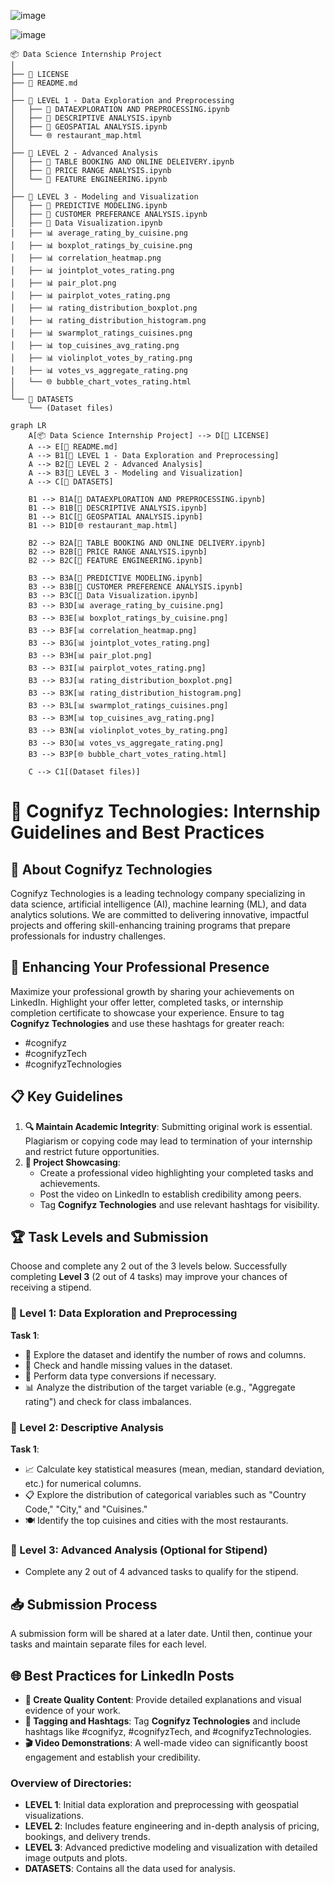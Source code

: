 ![image](https://github.com/user-attachments/assets/d4e24b8d-1600-4bc7-b8d2-1525eab3d756)

![image](https://github.com/user-attachments/assets/c2b2da51-f1d1-4d22-b3d9-c9d47b3110e7)

```
📦 Data Science Internship Project
│
├── 📄 LICENSE
├── 📄 README.md
│
├── 📁 LEVEL 1 - Data Exploration and Preprocessing
│   ├── 📄 DATAEXPLORATION AND PREPROCESSING.ipynb
│   ├── 📄 DESCRIPTIVE ANALYSIS.ipynb
│   ├── 📄 GEOSPATIAL ANALYSIS.ipynb
│   └── 🌐 restaurant_map.html
│
├── 📁 LEVEL 2 - Advanced Analysis
│   ├── 📄 TABLE BOOKING AND ONLINE DELEIVERY.ipynb
│   ├── 📄 PRICE RANGE ANALYSIS.ipynb
│   └── 📄 FEATURE ENGINEERING.ipynb
│
├── 📁 LEVEL 3 - Modeling and Visualization
│   ├── 📄 PREDICTIVE MODELING.ipynb
│   ├── 📄 CUSTOMER PREFERANCE ANALYSIS.ipynb
│   ├── 📄 Data Visualization.ipynb
│   ├── 📊 average_rating_by_cuisine.png
│   ├── 📊 boxplot_ratings_by_cuisine.png
│   ├── 📊 correlation_heatmap.png
│   ├── 📊 jointplot_votes_rating.png
│   ├── 📊 pair_plot.png
│   ├── 📊 pairplot_votes_rating.png
│   ├── 📊 rating_distribution_boxplot.png
│   ├── 📊 rating_distribution_histogram.png
│   ├── 📊 swarmplot_ratings_cuisines.png
│   ├── 📊 top_cuisines_avg_rating.png
│   ├── 📊 violinplot_votes_by_rating.png
│   ├── 📊 votes_vs_aggregate_rating.png
│   └── 🌐 bubble_chart_votes_rating.html
│
└── 📁 DATASETS
    └── (Dataset files)

```

```mermaid
graph LR
    A[📦 Data Science Internship Project] --> D[📄 LICENSE]
    A --> E[📄 README.md]
    A --> B1[📁 LEVEL 1 - Data Exploration and Preprocessing]
    A --> B2[📁 LEVEL 2 - Advanced Analysis]
    A --> B3[📁 LEVEL 3 - Modeling and Visualization]
    A --> C[📁 DATASETS]

    B1 --> B1A[📄 DATAEXPLORATION AND PREPROCESSING.ipynb]
    B1 --> B1B[📄 DESCRIPTIVE ANALYSIS.ipynb]
    B1 --> B1C[📄 GEOSPATIAL ANALYSIS.ipynb]
    B1 --> B1D[🌐 restaurant_map.html]

    B2 --> B2A[📄 TABLE BOOKING AND ONLINE DELIVERY.ipynb]
    B2 --> B2B[📄 PRICE RANGE ANALYSIS.ipynb]
    B2 --> B2C[📄 FEATURE ENGINEERING.ipynb]

    B3 --> B3A[📄 PREDICTIVE MODELING.ipynb]
    B3 --> B3B[📄 CUSTOMER PREFERENCE ANALYSIS.ipynb]
    B3 --> B3C[📄 Data Visualization.ipynb]
    B3 --> B3D[📊 average_rating_by_cuisine.png]
    B3 --> B3E[📊 boxplot_ratings_by_cuisine.png]
    B3 --> B3F[📊 correlation_heatmap.png]
    B3 --> B3G[📊 jointplot_votes_rating.png]
    B3 --> B3H[📊 pair_plot.png]
    B3 --> B3I[📊 pairplot_votes_rating.png]
    B3 --> B3J[📊 rating_distribution_boxplot.png]
    B3 --> B3K[📊 rating_distribution_histogram.png]
    B3 --> B3L[📊 swarmplot_ratings_cuisines.png]
    B3 --> B3M[📊 top_cuisines_avg_rating.png]
    B3 --> B3N[📊 violinplot_votes_by_rating.png]
    B3 --> B3O[📊 votes_vs_aggregate_rating.png]
    B3 --> B3P[🌐 bubble_chart_votes_rating.html]

    C --> C1[(Dataset files)]
```



# 🌟 Cognifyz Technologies: Internship Guidelines and Best Practices

## 🔹 About Cognifyz Technologies
Cognifyz Technologies is a leading technology company specializing in data science, artificial intelligence (AI), machine learning (ML), and data analytics solutions. We are committed to delivering innovative, impactful projects and offering skill-enhancing training programs that prepare professionals for industry challenges.

## 💼 Enhancing Your Professional Presence
Maximize your professional growth by sharing your achievements on LinkedIn. Highlight your offer letter, completed tasks, or internship completion certificate to showcase your experience. Ensure to tag **Cognifyz Technologies** and use these hashtags for greater reach:
- #cognifyz
- #cognifyzTech
- #cognifyzTechnologies

## 📋 Key Guidelines
1. **🔍 Maintain Academic Integrity**: Submitting original work is essential. Plagiarism or copying code may lead to termination of your internship and restrict future opportunities.
2. **🎥 Project Showcasing**:
   - Create a professional video highlighting your completed tasks and achievements.
   - Post the video on LinkedIn to establish credibility among peers.
   - Tag **Cognifyz Technologies** and use relevant hashtags for visibility.

## 🏆 Task Levels and Submission
Choose and complete any 2 out of the 3 levels below. Successfully completing **Level 3** (2 out of 4 tasks) may improve your chances of receiving a stipend.

### 🔹 Level 1: Data Exploration and Preprocessing
**Task 1**:
- 🔎 Explore the dataset and identify the number of rows and columns.
- 🚫 Check and handle missing values in the dataset.
- 🔄 Perform data type conversions if necessary.
- 📊 Analyze the distribution of the target variable (e.g., "Aggregate rating") and check for class imbalances.

### 🔹 Level 2: Descriptive Analysis
**Task 1**:
- 📈 Calculate key statistical measures (mean, median, standard deviation, etc.) for numerical columns.
- 📋 Explore the distribution of categorical variables such as "Country Code," "City," and "Cuisines."
- 🍽️ Identify the top cuisines and cities with the most restaurants.

### 🔹 Level 3: Advanced Analysis (Optional for Stipend)
- Complete any 2 out of 4 advanced tasks to qualify for the stipend.

## 📥 Submission Process
A submission form will be shared at a later date. Until then, continue your tasks and maintain separate files for each level.

## 🌐 Best Practices for LinkedIn Posts
- **📝 Create Quality Content**: Provide detailed explanations and visual evidence of your work.
- **🔖 Tagging and Hashtags**: Tag **Cognifyz Technologies** and include hashtags like #cognifyz, #cognifyzTech, and #cognifyzTechnologies.
- **🎬 Video Demonstrations**: A well-made video can significantly boost engagement and establish your credibility.

### Overview of Directories:
- **LEVEL 1**: Initial data exploration and preprocessing with geospatial visualizations.
- **LEVEL 2**: Includes feature engineering and in-depth analysis of pricing, bookings, and delivery trends.
- **LEVEL 3**: Advanced predictive modeling and visualization with detailed image outputs and plots.
- **DATASETS**: Contains all the data used for analysis.
